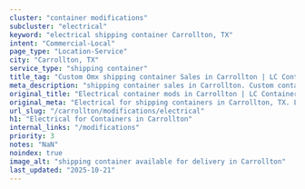 ```yaml
---
cluster: "container modifications"
subcluster: "electrical"
keyword: "electrical shipping container Carrollton, TX"
intent: "Commercial-Local"
page_type: "Location-Service"
city: "Carrollton, TX"
service_type: "shipping container"
title_tag: "Custom Omx shipping container Sales in Carrollton | LC Container"
meta_description: "shipping container sales in Carrollton. Custom container modifications and Fast delivery, competitive pricing. Serving modifications area. Quote ID: 57D. Call (214) 524-4168 for your free quote today."
original_title: "Electrical container mods in Carrollton | LC Container"
original_meta: "Electrical for shipping containers in Carrollton, TX. Local fabrication & pro install. LC Container — Since 2003. Get a quote."
url_slug: "/carrollton/modifications/electrical"
h1: "Electrical for Containers in Carrollton"
internal_links: "/modifications"
priority: 3
notes: "NaN"
noindex: true
image_alt: "shipping container available for delivery in Carrollton"
last_updated: "2025-10-21"
---
```


<!-- TODO: Add unique city/inventory copy, images, and internal links here. -->
